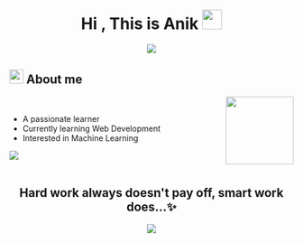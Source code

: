 
<h1 align="center"><b>Hi , This is Anik </b><img src="https://media.giphy.com/media/hvRJCLFzcasrR4ia7z/giphy.gif" width="35"></h1>

<p align="center">
  <a href="https://github.com/DenverCoder1/readme-typing-svg"><img src="https://readme-typing-svg.herokuapp.com?font=Time+New+Roman&color=cyan&size=25&center=true&vCenter=true&width=600&height=100&lines=Live+as+if+you+were+to+die+tomorrow..;++Computer+Science+Student;Newbie,;Active+Learner+&+Researcher,;Love+to+learn+new+stuffs..<3"></a>
</p>

## <picture><img src = "https://media2.giphy.com/media/QssGEmpkyEOhBCb7e1/giphy.gif?cid=ecf05e47a0n3gi1bfqntqmob8g9aid1oyj2wr3ds3mg700bl&rid=giphy.gif" width = 25px></picture> **About me**

<picture> <img align="right" src="https://github.com/7oSkaaa/7oSkaaa/blob/main/Images/about_me.gif?raw=true" width = 120px></picture>

<br>

- A passionate learner
- Currently learning Web Development
- Interested in Machine Learning

<img src="https://user-images.githubusercontent.com/73097560/115834477-dbab4500-a447-11eb-908a-139a6edaec5c.gif"><br><br>

<div align='center'>

## <b>Hard work always doesn't pay off, smart work does...✨</b>
<img src="https://user-images.githubusercontent.com/73097560/115834477-dbab4500-a447-11eb-908a-139a6edaec5c.gif">
<br>
<br>
</div>
